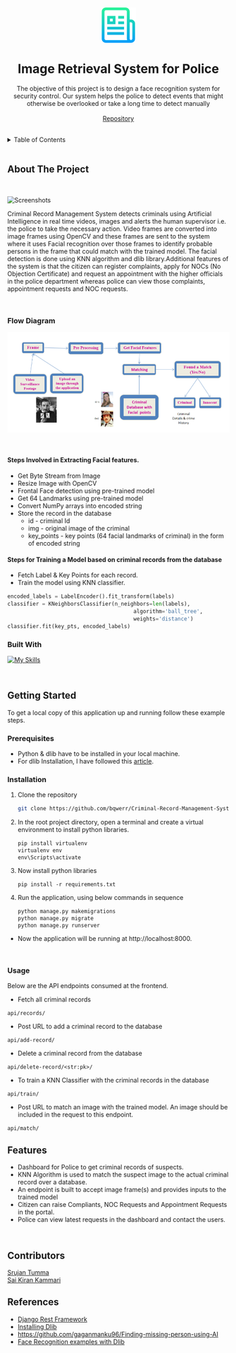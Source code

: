 
<a name="readme-top"></a>


<!-- PROJECT LOGO -->
<br />
<div align="center">
  <a>
    <img src="media/logo.png" alt="Logo" width="80" height="80">
  </a>

<br />
<h1 align="center">Image Retrieval System for Police</h1>

  
  

  <p align="center">
    The objective of this project is to design a face recognition system for security
control. Our system helps the police to detect events that might otherwise be
overlooked or take a long time to detect manually
    <br />
    <br/>
    <a href="https://github.com/bqwerr/Criminal-Record-Management-System">Repository</a>
    <!-- · <a href="https://bqwerr.github.io">Explore the docs</a> -->
  </p>
</div>

<br />

<!-- TABLE OF CONTENTS -->
<details>
  <summary>Table of Contents</summary>
  <ol>
    <li>
      <a href="#about-the-project">About The Project</a>
      <ul>
        <li><a href="#built-with">Built With</a></li>
      </ul>
    </li>
    <li>
      <a href="#getting-started">Getting Started</a>
      <ul>
        <li><a href="#prerequisites">Prerequisites</a></li>
        <li><a href="#installation">Installation</a></li>
        <li><a href="#usage">Usage</a></li>
      </ul>
    </li>
    <li><a href="#features">Features</a></li>
    <li><a href="#contributors">Contributors</a></li>
    <!-- <li><a href="#license">License</a></li> -->
    <li><a href="#contact">Contact</a></li>
    <li><a href="#references">References</a></li>
  </ol>
</details>


<br />

<!-- ABOUT THE PROJECT -->
## About The Project
<br />

![Screenshots](images/gif.gif)

Criminal Record Management System detects criminals using Artificial Intelligence in real time videos, images and alerts the human supervisor i.e. the police to take the
necessary action. Video frames are converted into image frames using OpenCV and these frames are sent to the system where it uses Facial recognition over those frames to identify probable persons in the frame that could match with the trained model. The facial detection is done using KNN algorithm and dlib library.Additional features of the system is that the citizen can register complaints, apply for NOCs (No Objection Certificate) and request an appointment with the higher officials in the police department whereas police can view those complaints, appointment requests and NOC requests.

<br />

### Flow Diagram 
![Flow Diagram](/media/flow.png)

<br />

#### Steps Involved in Extracting Facial features.

* Get Byte Stream from Image 
* Resize Image with OpenCV
* Frontal Face detection using pre-trained model
* Get 64 Landmarks using pre-trained model
* Convert NumPy arrays into encoded string
* Store the record in the database
    * id - criminal Id
    * img - original image of the criminal
    * key_points - key points (64 facial landmarks of criminal) in the form of encoded string

#### Steps for Training a Model based on criminal records from the database
* Fetch Label & Key Points for each record.
* Train the model using KNN classifier.
```python
encoded_labels = LabelEncoder().fit_transform(labels)
classifier = KNeighborsClassifier(n_neighbors=len(labels),
                                        algorithm='ball_tree',
                                        weights='distance')
classifier.fit(key_pts, encoded_labels)
```
### Built With

[![My Skills](https://skillicons.dev/icons?i=django,python,jquery,js,html,bootstrap&perline=3)](https://skillicons.dev)


<br />

<!-- GETTING STARTED -->
## Getting Started

To get a local copy of this application up and running follow these example steps.

### Prerequisites

* Python & dlib have to be installed in your local machine.
* For dlib Installation, I have followed this <a href="https://medium.com/@royce236/how-to-install-dlib-for-python-with-visual-studio-2017-on-windows-10-2018-226e49eaba65">article</a>.

### Installation

1. Clone the repository
   ```sh
   git clone https://github.com/bqwerr/Criminal-Record-Management-System.git
   ```
2. In the root project directory, open a terminal and create a virtual environment to install python libraries.

    ```
    pip install virtualenv
    virtualenv env
    env\Scripts\activate
    ```

3. Now install python libraries

    ```
    pip install -r requirements.txt
    ```

4. Run the application, using below commands in sequence

    ``` 
    python manage.py makemigrations
    python manage.py migrate
    python manage.py runserver
    ```

- Now the application will be running at http://localhost:8000.

<br />

### Usage

Below are the API endpoints consumed at the frontend.

* Fetch all criminal records
```
api/records/
```
* Post URL to add a criminal record to the database
```
api/add-record/
```
* Delete a criminal record from the database
```
api/delete-record/<str:pk>/
```
* To train a KNN Classifier with the criminal records in the database
```
api/train/ 
```
* Post URL to match an image with the trained model. An image should be included in the request to this endpoint.
```
api/match/
```


<!-- ROADMAP -->
## Features

- Dashboard for Police to get criminal records of suspects.
- KNN Algorithm is used to match the suspect image to the actual criminal record over a database.
- An endpoint is built to accept image frame(s) and provides inputs to the trained model
- Citizen can raise Compliants, NOC Requests and Appointment Requests in the portal.
- Police can view latest requests in the dashboard and contact the users.

<br />

<!-- See the [open issues](https://github.com/github_username/repo_name/issues) for a full list of proposed features (and known issues). -->




<!-- CONTRIBUTING -->
<!-- ## Contributing
Contributions are what make the open source community such an amazing place to learn, inspire, and create. Any contributions you make are **greatly appreciated**.
If you have a suggestion that would make this better, please fork the repo and create a pull request. You can also simply open an issue with the tag "enhancement".
Don't forget to give the project a star! Thanks again!
1. Fork the Project
2. Create your Feature Branch (`git checkout -b feature/AmazingFeature`)
3. Commit your Changes (`git commit -m 'Add some AmazingFeature'`)
4. Push to the Branch (`git push origin feature/AmazingFeature`)
5. Open a Pull Request
<br /> -->


<!-- CONTACT -->

## Contributors

[Srujan Tumma][linkedin] \
[Sai Kiran Kammari][SaiLinkedin]




<!-- ACKNOWLEDGMENTS -->
## References
* [Django Rest Framework](https://www.django-rest-framework.org/#example)
* [Installing Dlib](https://medium.com/@royce236/how-to-install-dlib-for-python-with-visual-studio-2017-on-windows-10-2018-226e49eaba65)
* https://github.com/gaganmanku96/Finding-missing-person-using-AI
* [Face Recognition examples with Dlib](https://sefiks.com/2020/07/11/face-recognition-with-dlib-in-python/)


[website]: https://bqwerr.github.io
[linkedin]: https://linkedin.com/in/srujan-tumma
[gmail]: mailto:tummasrujan@gmail.com
[github]: https://github.com/bqwerr
[SaiLinkedin]: https://www.linkedin.com/in/saikirankammari/

